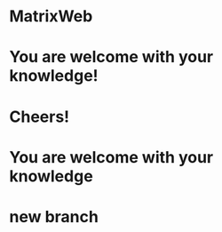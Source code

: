 # MatrixWeb

# You are welcome with your knowledge!

# Cheers!

# You are welcome with your knowledge

# new branch

